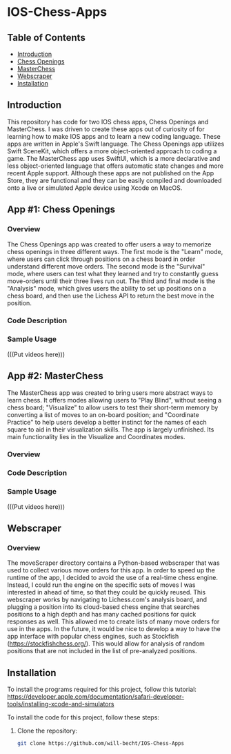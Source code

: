 # IOS-Chess-Apps

## Table of Contents
- [Introduction](#introduction)
- [Chess Openings](#app-1-chess-openings)
- [MasterChess](#app-2-masterchess)
- [Webscraper](#webscraper)
- [Installation](#installation)

## Introduction
This repository has code for two IOS chess apps, Chess Openings and MasterChess. I was driven to create these apps out of curiosity of for learning how to make IOS apps and to learn a new coding language. These apps are written in Apple's Swift language. The Chess Openings app utilizes Swift SceneKit, which offers a more object-oriented approach to coding a game. The MasterChess app uses SwiftUI, which is a more declarative and less object-oriented language that offers automatic state changes and more recent Apple support. Although these apps are not published on the App Store, they are functional and they can be easily compiled and downloaded onto a live or simulated Apple device using Xcode on MacOS.

## App #1: Chess Openings
### Overview
The Chess Openings app was created to offer users a way to memorize chess openings in three different ways. The first mode is the "Learn" mode, where users can click through positions on a chess board in order understand different move orders. The second mode is the "Survival" mode, where users can test what they learned and try to constantly guess move-orders until their three lives run out. The third and final mode is the "Analysis" mode, which gives users the ability to set up positions on a chess board, and then use the Lichess API to return the best move in the position.

### Code Description
### Sample Usage
(((Put videos here)))

## App #2: MasterChess
The MasterChess app was created to bring users more abstract ways to learn chess. It offers modes allowing users to "Play Blind", without seeing a chess board; "Visualize" to allow users to test their short-term memory by converting a list of moves to an on-board position; and "Coordinate Practice" to help users develop a better instinct for the names of each square to aid in their visualization skills. The app is largely unfinished. Its main functionality lies in the Visualize and Coordinates modes.

### Overview
### Code Description
### Sample Usage
(((Put videos here)))


## Webscraper
### Overview
The moveScraper directory contains a Python-based webscraper that was used to collect various move orders for this app. In order to speed up the runtime of the app, I decided to avoid the use of a real-time chess engine. Instead, I could run the engine on the specific sets of moves I was interested in ahead of time, so that they could be quickly reused. This webscraper works by navigating to Lichess.com's analysis board, and plugging a position into its cloud-based chess engine that searches positions to a high depth and has many cached positions for quick responses as well. This allowed me to create lists of many move orders for use in the apps.
In the future, it would be nice to develop a way to have the app interface with popular chess engines, such as Stockfish (https://stockfishchess.org/). This would allow for analysis of random positions that are not included in the list of pre-analyzed positions.


## Installation
To install the programs required for this project, follow this tutorial:
https://developer.apple.com/documentation/safari-developer-tools/installing-xcode-and-simulators

To install the code for this project, follow these steps:

1. Clone the repository:
   ```bash
   git clone https://github.com/will-becht/IOS-Chess-Apps